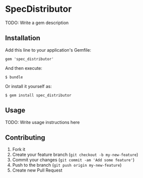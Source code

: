 # SpecDistributor

TODO: Write a gem description

## Installation

Add this line to your application's Gemfile:

    gem 'spec_distributor'

And then execute:

    $ bundle

Or install it yourself as:

    $ gem install spec_distributor

## Usage

TODO: Write usage instructions here

## Contributing

1. Fork it
2. Create your feature branch (`git checkout -b my-new-feature`)
3. Commit your changes (`git commit -am 'Add some feature'`)
4. Push to the branch (`git push origin my-new-feature`)
5. Create new Pull Request
